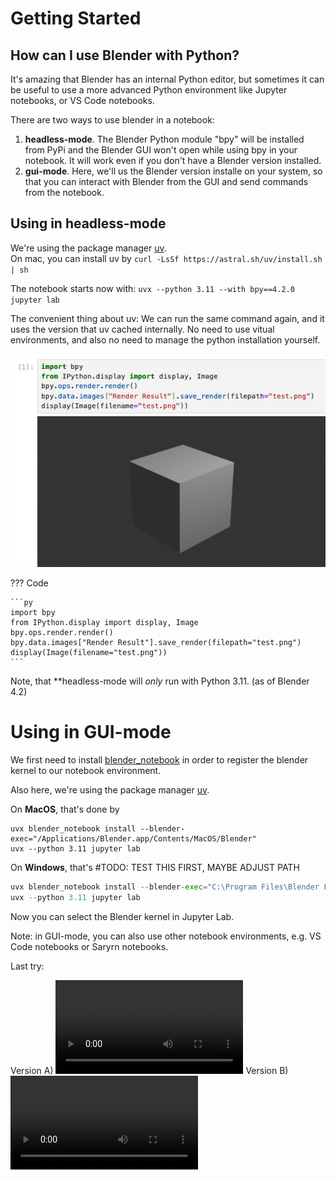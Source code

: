 # Getting Started

## How can I use Blender with Python?

It's amazing that Blender has an internal Python editor, but sometimes it can be useful to use a more advanced Python environment like Jupyter notebooks, or VS Code notebooks.

There are two ways to use blender in a notebook:  

  1. **headless-mode**. The Blender Python module "bpy" will be installed from PyPi and the Blender GUI won't open while using bpy in your notebook. It will work even if you don't have a Blender version installed.
  2. **gui-mode**. Here, we'll us the Blender version installe on your system, so that you can interact with Blender from the GUI and send commands from the notebook.

## Using in headless-mode

We're using the package manager [uv](https://docs.astral.sh/uv/getting-started/installation/).  
On mac, you can install uv by `curl -LsSf https://astral.sh/uv/install.sh | sh`

The notebook starts now with:
`uvx --python 3.11 --with bpy==4.2.0 jupyter lab`

The convenient thing about uv: We can run the same command again, and it uses the version that uv cached internally.
No need to use vitual environments, and also no need to manage the python installation yourself.


![alt text](first_render.png)


??? Code

    ```py
    import bpy
    from IPython.display import display, Image
    bpy.ops.render.render()
    bpy.data.images["Render Result"].save_render(filepath="test.png")
    display(Image(filename="test.png"))
    ```

Note, that **headless-mode will *only* run with Python 3.11. (as of Blender 4.2)

# Using in GUI-mode

We first need to install [blender_notebook](https://github.com/cheng-chi/blender_notebook) in order to register the blender kernel to our notebook environment.

Also here, we're using the package manager [uv](https://docs.astral.sh/uv/getting-started/installation/).

On **MacOS**, that's done by
```
uvx blender_notebook install --blender-exec="/Applications/Blender.app/Contents/MacOS/Blender"
uvx --python 3.11 jupyter lab
``` 


On **Windows**, that's #TODO: TEST THIS FIRST, MAYBE ADJUST PATH
```py
uvx blender_notebook install --blender-exec="C:\Program Files\Blender Foundation\Blender 4.2\blender.exe"
uvx --python 3.11 jupyter lab
```

Now you can select the Blender kernel in Jupyter Lab.

Note: in GUI-mode, you can also use other notebook environments, e.g. VS Code notebooks or Saryrn notebooks.
<!-- <iframe width="100%" height="400px" src="https://streamable.com/e/1cca8s" frameborder="0" allowfullscreen></iframe> -->


<!-- ![alt text](out.gif) -->

Last try:


Version A)
<video controls src="../video.mp4" title="Title"></video>
Version B)
<video controls src="video.mp4" title="Title"></video>

